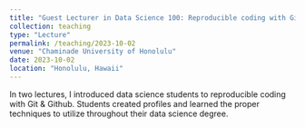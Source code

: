 ```yaml
---
title: "Guest Lecturer in Data Science 100: Reproducible coding with Git & Github"
collection: teaching
type: "Lecture"
permalink: /teaching/2023-10-02
venue: "Chaminade University of Honolulu"
date: 2023-10-02
location: "Honolulu, Hawaii"
---
```


In two lectures, I introduced data science students to reproducible coding with Git & Github. Students created profiles and learned the proper techniques to utilize throughout their data science degree. 
